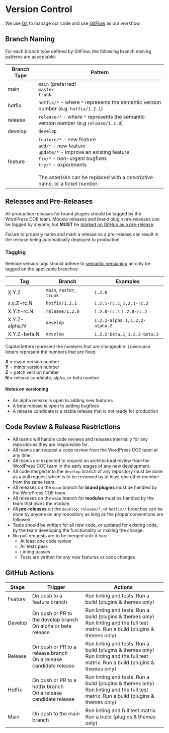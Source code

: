 # Version Control

We use [Git](https://git-scm.com/) to manage our code and
use [GitFlow](https://www.atlassian.com/git/tutorials/comparing-workflows/gitflow-workflow) as our workflow.

## Branch Naming

For each branch type defined by GitFlow, the following branch naming patterns are acceptable:

| Branch Type | Pattern |
| --- | --- |
| main | `main` (preferred)<br/>`master`<br/>`trunk` |
| hotfix | `hotfix/*` - where `*` represents the semantic version number (e.g. `hotfix/1.2.1`) |
| release | `release/*` - where `*` represents the semantic version number (e.g `release/1.2.0`) |
| develop | `develop` |
| feature | `feature/*` - new feature<br/>`add/*` - new feature<br/>`update/*` - improve an existing feature<br/>`fix/*` - non-urgent bugfixes<br/>`try/*` - experiments<br/><br/>The asterisks can be replaced with a descriptive name, or a ticket number. |

## Releases and Pre-Releases

All production releases for brand plugins should be tagged by the WordPress COE team. Module releases and brand 
plugin pre-releases can be tagged by anyone, but **MUST** be
[marked on GitHub as a pre-release](https://docs.github.com/en/repositories/releasing-projects-on-github/managing-releases-in-a-repository#:~:text=To%20notify%20users%20that%20the%20release%20is%20not%20ready%20for%20production%20and%20may%20be%20unstable%2C%20select%20This%20is%20a%20pre%2Drelease.).

Failure to properly name and mark a release as a pre-release can result in the release being automatically deployed 
to production.

### Tagging

Release version tags should adhere to [semantic versioning](https://semver.org/) an only be tagged on the applicable
branches:

| Tag | Branch                   | Examples |
| --- |--------------------------| --- |
| X.Y.Z | `main`, `master`, `trunk` | `1.2.0` |
| x.y.Z-rc.N | `hotfix/1.2.1`           | `1.2.1-rc.1`, `1.2.1-rc.2` |
| X.Y.z-rc.N | `release/1.2.0`          | `1.2.0-rc.1` `1.2.0-rc.2` |
| X.Y.Z-alpha.N | `develop`                | `1.2.2-alpha.1`, `1.2.2-alpha.2` |
| X.Y.Z-beta.N | `develop`                | `1.2.2-beta.1`, `1.2.2-beta.2` |

Capital letters represent the numbers that are changeable. Lowercase letters represent the numbers that are fixed.

**X** = major version number<br/>
**Y** = minor version number<br/>
**Z** = patch version number<br/>
**N** = release candidate, alpha, or beta number

#### Notes on versioning

- An alpha release is open to adding new features
- A beta release is open to adding bugfixes
- A release candidate is a stable release that is not ready for production

## Code Review & Release Restrictions

- All teams will handle code reviews and releases internally for any repositories they are responsible for.
- All teams can request a code review from the WordPress COE team at any time. 
- All teams are expected to request an architectural review from the WordPress COE team in the early stages of any 
  new development.
- All code merged into the `develop` branch of any repository must be done as a pull request which is to be reviewed by
  at least one other member from the same team.
- All releases on the `main` branch for **brand plugins** must be handled by the WordPress COE team.
- All releases on the `main` branch for **modules** must be handled by the team that owns the module.
- All **pre-releases** on the `develop`, `release/*`, or `hotfix/*` branches can be done by anyone on 
  any repository as long as the proper conventions are followed.
- Tests should be written for all new code, or updated for existing code, by the team developing the functionality 
  or making the change.
- No pull requests are to be merged until it has:
    - At least one code review
    - All tests pass
    - Linting passes
    - Tests are written for any new features or code changes

## GitHub Actions

| Stage | Trigger | Actions |
| --- | --- | --- |
| Feature | On push to a feature branch | Run linting and tests. Run a build (plugins & themes only) |
| Develop | On push or PR to the develop branch<br/> On alpha or beta release | Run linting and tests. Run a build (plugins & themes only)<br/> Run linting and the full test matrix. Run a build (plugins & themes only) |
| Release | On push or PR to a release branch<br/> On a release candidate release | Run linting and tests. Run a build (plugins & themes only)<br/> Run linting and the full test matrix. Run a build (plugins & themes only) |
| Hotfix | On push or PR to a hotfix branch<br/> On a release candidate release | Run linting and tests. Run a build (plugins & themes only)<br/> Run linting and the full test matrix. Run a build (plugins & themes only) |
| Main | On push to the main branch | Run linting and full test matrix. Run a build (plugins & themes only) |

